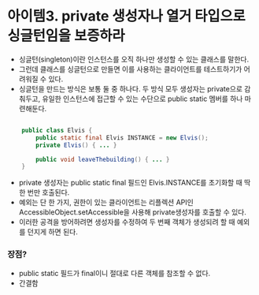# 아이템3. private 생성자나 열거 타입으로 싱글턴임을 보증하라

- 싱글턴(singleton)이란 인스턴스를 오직 하나만 생성할 수 있는 클래스를 말한다.
- 그런데 클래스를 싱글턴으로 만들면 이를 사용하는 클라이언트를 테스트하기가 어려워질 수 있다.
- 싱글턴을 만드는 방식은 보통 둘 중 하나다. 두 방식 모두 생성자는 private으로 감춰두고, 유일한 인스턴스에 접근할 수 있는 수단으로 public static 멤버를 하나 마련해둔다.

``` java

    public class Elvis {
        public static final Elvis INSTANCE = new Elvis();
        private Elvis() { ... }

        public void leaveThebuilding() { ... }
    }

```
- private 생성자는 public static final 필드인 Elvis.INSTANCE를 초기화할 때 딱 한 번만 호출된다.
- 예외는 단 한 가지, 권한이 있는 클라이언트는 리플렉션 API인 AccessibleObject.setAccessible을 사용해 private생성자를 호출할 수 있다.
- 이러한 공격을 방어하려면 생성자를 수정하여 두 번째 객체가 생성되려 할 때 예외를 던지게 하면 된다.

 ### 장점?
 - public static 필드가 final이니 절대로 다른 객체를 참조할 수 없다.
 - 간결함
